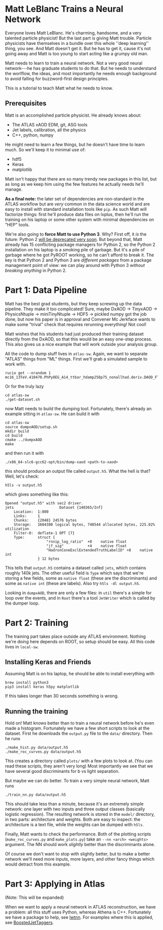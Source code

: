 Matt LeBlanc Trains a Neural Network
====================================

Everyone loves Matt LeBlanc. He's charming, handsome, and a very talented particle physicist! But the last part is giving Matt trouble. Particle physicists have themselves in a bundle over this whole ''deep learning'' thing, you see. And Matt doesn't get it. But he has to get it, cause it's not going away and Matt is too young to start acting like a grumpy old man.

Matt needs to learn to train a neural network. Not a very good neural network---he has graduate students to do that. But he needs to understand the worlflow, the ideas, and most importantly he needs enough background to avoid falling for buzzword-first design principles.

This is a tutorial to teach Matt what he needs to know.

Prerequisites
-------------

Matt is an accomplished particle physicist. He already knows about:

 - The ATLAS xAOD EDM, git, ASG tools
 - Jet labels, calibration, all the physics
 - C++, python, numpy

He might need to learn a few things, but he doesn't have time to learn much. So we'll keep it to minimal use of:

 - hdf5
 - Keras
 - matplotlib

Matt isn't happy that there are so many trendy new packages in this list, but as long as we keep him using the few features he actually needs he'll manage.

**As a final note:** the later set of dependencies are non-standard in the ATLAS workflow but are _very_ common in the data science world and are easy to install with standard installation tools like `pip`. As such Matt will factorize things: first he'll produce data files on lxplus, then he'll run the training on his laptop or some other system with minimal dependencies on "HEP" tools.

We're also going to **force Matt to use Python 3**. Why? First off, it _is_ the future: Python 2 [will be deprecated very soon](https://pythonclock.org/). But beyond that, Matt already has 15 conflicting package managers for Python 2, so the Python 2 installation on his laptop is a smoking pile of garbage. But it's a pile of garbage where he got PyROOT working, so he can't afford to break it. The key is that Python 2 and Python 3 are _different packages_ from a package management point of view: we can play around with Python 3 _without breaking anything_ in Python 2.


Part 1: Data Pipeline
=====================

Matt has the best grad students, but they keep screwing up the data pipeline. They make it too complicated! Sure, maybe DxAOD -> TinyxAOD -> PhysicsNtuple -> miniTinyNtuple -> HDF5 -> pickled numpy got the job done, but now his paper is in approval and Convener Mc Jerkface wants to make some "trival" check that requires rerunning everything! Not cool!

Matt wishes that his students had just produced their training dataset directly from the DxAOD, so that this would be an easy one-step process. This also gives us a nice example that will work outside your analysis group.

All the code to dump stuff lives in `atlas-sw`. Again, we want to separate "ATLAS" things from "ML" things. First we'll grab a simulated sample to work with.

```
rucio get --nrandom 1 mc16_13TeV.410470.PhPy8EG_A14_ttbar_hdamp258p75_nonallhad.deriv.DAOD_FTAG2.e6337_e5984_s3126_r9781_r9778_p3415/
```

Or for the truly lazy

```
cd atlas-sw
./get-dataset.sh
```

now Matt needs to build the dumping tool. Fortunately, there's already an example sitting in `atlas-sw`. He can build it with

```
cd atlas-sw
source dumpxAOD/setup.sh
mkdir build
cd build
cmake ../dumpxAOD
make
```

and then run it with

```
./x86_64-slc6-gcc62-opt/bin/dump-xaod <path-to-xaod>
```

this should produce an output file called `output.h5`. What the hell is that? Well, let's check:

```
h5ls -v output.h5
```

which gives something like this:

```
Opened "output.h5" with sec2 driver.
jets                     Dataset {140365/Inf}
    Location:  1:800
    Links:     1
    Chunks:    {2048} 24576 bytes
    Storage:   1684380 logical bytes, 748544 allocated bytes, 225.02% utilization
    Filter-0:  deflate-1 OPT {7}
    Type:      struct {
                   "rnnip_log_ratio"  +0    native float
                   "jf_sig"           +4    native float
                   "HadronConeExclExtendedTruthLabelID" +8    native int
               } 12 bytes
```

This tells that `output.h5` contains a dataset called `jets`, which contains roughly 140k jets. The other useful field is `Type` which says that we're storing a few fields, some as `native float` (these are the discriminants) and some as `native int` (these are labels). Also try `h5ls -dl output.h5`.

Looking in `dumpxAOD`, there are only a few files: in `util` there's a simple for loop over the events, and in `Root` there's a tool `JetWriter` which is called by the dumper loop.


Part 2: Training
================

The training part takes place outside any ATLAS environment. Nothing we're doing here depends on ROOT, so setup should be easy. All this code lives in `local-sw`.

Installing Keras and Friends
----------------------------

Assuming Matt is on his laptop, he should be able to install everything with

```
brew install python3
pip3 install keras h5py matplotlib
```

If this takes longer than 30 seconds something is wrong.

Running the training
--------------------

Hold on! Matt knows better than to train a neural network before he's even made a histogram. Fortunately we have a few short scripts to look at the dataset. First he downloads the `output.py` file to the `data/` directory. Then he runs

```
./make_hist.py data/output.h5
./make_roc_curves.py data/output.h5
```

This creates a directory called `plots/` with a few plots to look at. (You can read these scripts, they aren't very long) Most importantly we see that we have several good discriminants for b vs light separation.

But maybe we can do better. To train a very simple neural network, Matt runs

```
./train_nn.py data/output.h5
```

This should take less than a minute, because it's an extremely simple network: one layer with two inputs and three output classes (basically logistic regression). The resulting network is stored in the `model/` directory, in two parts: architecture and weights. Both are easy to inspect: the architecture is a text file, while the weights can be dumped with `h5ls`.

Finally, Matt wants to check the performance. Both of the plotting scripts (`make_roc_curves.py` and `make_plots.py`) take an `--nn <arch> <weights>` argument. The NN should work _slightly_ better than the discriminants alone.

Of course we don't want to stop with slightly better, but to make a better network we'll need more inputs, more layers, and other fancy things which would detract from this example.


Part 3: Applying in Atlas
=========================

(Note: This will be expanded)

When we want to apply a neural network in ATLAS reconstruction, we have a problem: all this stuff uses Python, whereas Athena is C++. Fortunately we have a package to help, see [lwtnn][1]. For examples where this is applied, see [BoostedJetTaggers][2].

[1]: https://github.com/lwtnn/lwtnn
[2]: https://gitlab.cern.ch/atlas/athena/tree/21.2/Reconstruction/Jet/BoostedJetTaggers
